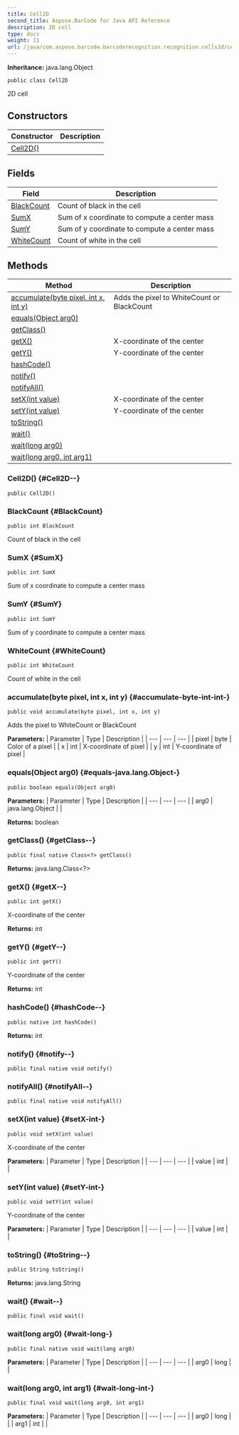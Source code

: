 ```yaml
---
title: Cell2D
second_title: Aspose.BarCode for Java API Reference
description: 2D cell
type: docs
weight: 11
url: /java/com.aspose.barcode.barcoderecognition.recognition.cells2d/cell2d/
---
```

**Inheritance:**
java.lang.Object
```
public class Cell2D
```

2D cell
## Constructors

| Constructor | Description |
| --- | --- |
| [Cell2D()](#Cell2D--) |  |
## Fields

| Field | Description |
| --- | --- |
| [BlackCount](#BlackCount) | Count of black in the cell |
| [SumX](#SumX) | Sum of x coordinate to compute a center mass |
| [SumY](#SumY) | Sum of y coordinate to compute a center mass |
| [WhiteCount](#WhiteCount) | Count of white in the cell |
## Methods

| Method | Description |
| --- | --- |
| [accumulate(byte pixel, int x, int y)](#accumulate-byte-int-int-) | Adds the pixel to WhiteCount or BlackCount |
| [equals(Object arg0)](#equals-java.lang.Object-) |  |
| [getClass()](#getClass--) |  |
| [getX()](#getX--) | X-coordinate of the center |
| [getY()](#getY--) | Y-coordinate of the center |
| [hashCode()](#hashCode--) |  |
| [notify()](#notify--) |  |
| [notifyAll()](#notifyAll--) |  |
| [setX(int value)](#setX-int-) | X-coordinate of the center |
| [setY(int value)](#setY-int-) | Y-coordinate of the center |
| [toString()](#toString--) |  |
| [wait()](#wait--) |  |
| [wait(long arg0)](#wait-long-) |  |
| [wait(long arg0, int arg1)](#wait-long-int-) |  |
### Cell2D() {#Cell2D--}
```
public Cell2D()
```


### BlackCount {#BlackCount}
```
public int BlackCount
```


Count of black in the cell

### SumX {#SumX}
```
public int SumX
```


Sum of x coordinate to compute a center mass

### SumY {#SumY}
```
public int SumY
```


Sum of y coordinate to compute a center mass

### WhiteCount {#WhiteCount}
```
public int WhiteCount
```


Count of white in the cell

### accumulate(byte pixel, int x, int y) {#accumulate-byte-int-int-}
```
public void accumulate(byte pixel, int x, int y)
```


Adds the pixel to WhiteCount or BlackCount

**Parameters:**
| Parameter | Type | Description |
| --- | --- | --- |
| pixel | byte | Color of a pixel |
| x | int | X-coordinate of pixel |
| y | int | Y-coordinate of pixel |

### equals(Object arg0) {#equals-java.lang.Object-}
```
public boolean equals(Object arg0)
```




**Parameters:**
| Parameter | Type | Description |
| --- | --- | --- |
| arg0 | java.lang.Object |  |

**Returns:**
boolean
### getClass() {#getClass--}
```
public final native Class<?> getClass()
```




**Returns:**
java.lang.Class<?>
### getX() {#getX--}
```
public int getX()
```


X-coordinate of the center

**Returns:**
int
### getY() {#getY--}
```
public int getY()
```


Y-coordinate of the center

**Returns:**
int
### hashCode() {#hashCode--}
```
public native int hashCode()
```




**Returns:**
int
### notify() {#notify--}
```
public final native void notify()
```




### notifyAll() {#notifyAll--}
```
public final native void notifyAll()
```




### setX(int value) {#setX-int-}
```
public void setX(int value)
```


X-coordinate of the center

**Parameters:**
| Parameter | Type | Description |
| --- | --- | --- |
| value | int |  |

### setY(int value) {#setY-int-}
```
public void setY(int value)
```


Y-coordinate of the center

**Parameters:**
| Parameter | Type | Description |
| --- | --- | --- |
| value | int |  |

### toString() {#toString--}
```
public String toString()
```




**Returns:**
java.lang.String
### wait() {#wait--}
```
public final void wait()
```




### wait(long arg0) {#wait-long-}
```
public final native void wait(long arg0)
```




**Parameters:**
| Parameter | Type | Description |
| --- | --- | --- |
| arg0 | long |  |

### wait(long arg0, int arg1) {#wait-long-int-}
```
public final void wait(long arg0, int arg1)
```




**Parameters:**
| Parameter | Type | Description |
| --- | --- | --- |
| arg0 | long |  |
| arg1 | int |  |

